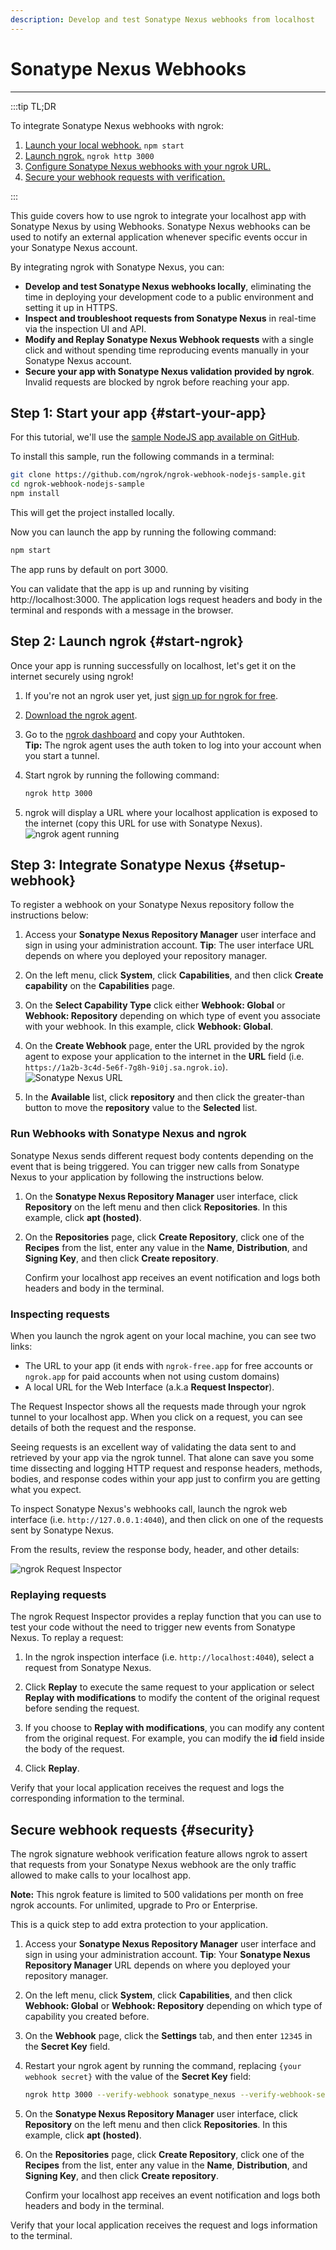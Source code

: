 ```yaml
---
description: Develop and test Sonatype Nexus webhooks from localhost
---
```


# Sonatype Nexus Webhooks
------------

:::tip TL;DR

To integrate Sonatype Nexus webhooks with ngrok:
1. [Launch your local webhook.](#start-your-app) `npm start`
1. [Launch ngrok.](#start-ngrok) `ngrok http 3000`
1. [Configure Sonatype Nexus webhooks with your ngrok URL.](#setup-webhook)
1. [Secure your webhook requests with verification.](#security)

:::


This guide covers how to use ngrok to integrate your localhost app with Sonatype Nexus by using Webhooks.
Sonatype Nexus webhooks can be used to notify an external application whenever specific events occur in your Sonatype Nexus account. 

By integrating ngrok with Sonatype Nexus, you can:

- **Develop and test Sonatype Nexus webhooks locally**, eliminating the time in deploying your development code to a public environment and setting it up in HTTPS.
- **Inspect and troubleshoot requests from Sonatype Nexus** in real-time via the inspection UI and API.
- **Modify and Replay Sonatype Nexus Webhook requests** with a single click and without spending time reproducing events manually in your Sonatype Nexus account.
- **Secure your app with Sonatype Nexus validation provided by ngrok**. Invalid requests are blocked by ngrok before reaching your app.


## **Step 1**: Start your app {#start-your-app}

For this tutorial, we'll use the [sample NodeJS app available on GitHub](https://github.com/ngrok/ngrok-webhook-nodejs-sample). 

To install this sample, run the following commands in a terminal:

```bash
git clone https://github.com/ngrok/ngrok-webhook-nodejs-sample.git
cd ngrok-webhook-nodejs-sample
npm install
```

This will get the project installed locally.

Now you can launch the app by running the following command: 

```bash
npm start
```

The app runs by default on port 3000. 

You can validate that the app is up and running by visiting http://localhost:3000. The application logs request headers and body in the terminal and responds with a message in the browser.


## **Step 2**: Launch ngrok {#start-ngrok}

Once your app is running successfully on localhost, let's get it on the internet securely using ngrok! 

1. If you're not an ngrok user yet, just [sign up for ngrok for free](https://ngrok.com/signup).

1. [Download the ngrok agent](https://ngrok.com/download).

1. Go to the [ngrok dashboard](https://dashboard.ngrok.com) and copy your Authtoken. <br />
    **Tip:** The ngrok agent uses the auth token to log into your account when you start a tunnel.
    
1. Start ngrok by running the following command:
    ```bash
    ngrok http 3000
    ```

1. ngrok will display a URL where your localhost application is exposed to the internet (copy this URL for use with Sonatype Nexus).
    ![ngrok agent running](/img/integrations/launch_ngrok_tunnel.png)


## **Step 3**: Integrate Sonatype Nexus {#setup-webhook}

To register a webhook on your Sonatype Nexus repository follow the instructions below:

1. Access your **Sonatype Nexus Repository Manager** user interface and sign in using your administration account.
    **Tip**: The user interface URL depends on where you deployed your repository manager.

1. On the left menu, click **System**, click **Capabilities**, and then click **Create capability** on the **Capabilities** page.

1. On the **Select Capability Type** click either **Webhook: Global** or **Webhook: Repository** depending on which type of event you associate with your webhook. In this example, click **Webhook: Global**.

1. On the **Create Webhook** page, enter the URL provided by the ngrok agent to expose your application to the internet in the **URL** field (i.e. `https://1a2b-3c4d-5e6f-7g8h-9i0j.sa.ngrok.io`).
    ![Sonatype Nexus URL](img/ngrok_url_configuration_sonatype.png)

1. In the **Available** list, click **repository** and then click the greater-than button to move the **repository** value to the **Selected** list.


### Run Webhooks with Sonatype Nexus and ngrok

Sonatype Nexus sends different request body contents depending on the event that is being triggered.
You can trigger new calls from Sonatype Nexus to your application by following the instructions below.

1. On the **Sonatype Nexus Repository Manager** user interface, click **Repository** on the left menu and then click **Repositories**. In this example, click **apt (hosted)**.

1. On the **Repositories** page, click **Create Repository**, click one of the **Recipes** from the list, enter any value in the **Name**, **Distribution**, and **Signing Key**, and then click **Create repository**.

    Confirm your localhost app receives an event notification and logs both headers and body in the terminal.


### Inspecting requests

When you launch the ngrok agent on your local machine, you can see two links: 

* The URL to your app (it ends with `ngrok-free.app` for free accounts or `ngrok.app` for paid accounts when not using custom domains)
* A local URL for the Web Interface (a.k.a **Request Inspector**).

The Request Inspector shows all the requests made through your ngrok tunnel to your localhost app. When you click on a request, you can see details of both the request and the response.

Seeing requests is an excellent way of validating the data sent to and retrieved by your app via the ngrok tunnel. That alone can save you some time dissecting and logging HTTP request and response headers, methods, bodies, and response codes within your app just to confirm you are getting what you expect.

To inspect Sonatype Nexus's webhooks call, launch the ngrok web interface (i.e. `http://127.0.0.1:4040`), and then click on one of the requests sent by Sonatype Nexus.

From the results, review the response body, header, and other details:

![ngrok Request Inspector](img/ngrok_introspection_sonatype_webhooks.png)


### Replaying requests

The ngrok Request Inspector provides a replay function that you can use to test your code without the need to trigger new events from Sonatype Nexus. To replay a request:

1. In the ngrok inspection interface (i.e. `http://localhost:4040`), select a request from Sonatype Nexus.

1. Click **Replay** to execute the same request to your application or select **Replay with modifications** to modify the content of the original request before sending the request.

1. If you choose to **Replay with modifications**, you can modify any content from the original request. For example, you can modify the **id** field inside the body of the request.

1. Click **Replay**.

Verify that your local application receives the request and logs the corresponding information to the terminal.


## Secure webhook requests {#security}

The ngrok signature webhook verification feature allows ngrok to assert that requests from your Sonatype Nexus webhook are the only traffic allowed to make calls to your localhost app.

**Note:** This ngrok feature is limited to 500 validations per month on free ngrok accounts. For unlimited, upgrade to Pro or Enterprise.

This is a quick step to add extra protection to your application.

1. Access your **Sonatype Nexus Repository Manager** user interface and sign in using your administration account.
    **Tip**: Your **Sonatype Nexus Repository Manager** URL depends on where you deployed your repository manager.

1. On the left menu, click **System**, click **Capabilities**, and then click **Webhook: Global** or **Webhook: Repository** depending on which type of capability you created before.

1. On the **Webhook** page, click the **Settings** tab, and then enter `12345` in the **Secret Key** field.

1. Restart your ngrok agent by running the command, replacing `{your webhook secret}` with the value of the **Secret Key** field:
    ```bash
    ngrok http 3000 --verify-webhook sonatype_nexus --verify-webhook-secret {your webhook secret}
    ```

1. On the **Sonatype Nexus Repository Manager** user interface, click **Repository** on the left menu and then click **Repositories**. In this example, click **apt (hosted)**.

1. On the **Repositories** page, click **Create Repository**, click one of the **Recipes** from the list, enter any value in the **Name**, **Distribution**, and **Signing Key**, and then click **Create repository**.

    Confirm your localhost app receives an event notification and logs both headers and body in the terminal.

Verify that your local application receives the request and logs information to the terminal.

